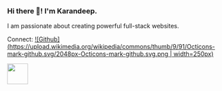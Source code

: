 ### Hi there 👋! I'm Karandeep.

I am passionate about creating powerful full-stack websites.

Connect:
[![Github](https://upload.wikimedia.org/wikipedia/commons/thumb/9/91/Octicons-mark-github.svg/2048px-Octicons-mark-github.svg.png | width=250px)](https://github.com/jinnie96)

<img src="https://upload.wikimedia.org/wikipedia/commons/thumb/9/91/Octicons-mark-github.svg/2048px-Octicons-mark-github.svg.png" width="48">
<!--
**jinnie96/jinnie96** is a ✨ _special_ ✨ repository because its `README.md` (this file) appears on your GitHub profile.

Here are some ideas to get you started:

- 🔭 I’m currently working on ...
- 🌱 I’m currently learning ...
- 👯 I’m looking to collaborate on ...
- 🤔 I’m looking for help with ...
- 💬 Ask me about ...
- 📫 How to reach me: ...
- 😄 Pronouns: ...
- ⚡ Fun fact: ...
-->
